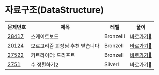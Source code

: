 <h1>자료구조(DataStructure)</h1>

<table>
  <tr>
    <th>문제번호</th>
    <th>제목</th>
    <th>레벨</th>
    <th>풀이</th>
  </tr>

 <tr>
    <td><a href="https://www.acmicpc.net/problem/28417">28417</a></td>
    <td>스케이트보드</a></td>
    <td>BronzeⅢ</td>
    <td><a href="https://github.com/sun-gwang/Algorithm/tree/main/%EC%9C%A0%ED%98%95%EB%B3%84%20%EB%B6%84%EB%A5%98/Sorting/problems/28417">바로가기💨</a></td>
  </tr>

  <tr>
    <td><a href="https://www.acmicpc.net/problem/20124">20124</a></td>
    <td>모르고리즘 회장님 추천 받습니다</td>
    <td>BronzeⅡ</td>
    <td><a href="https://github.com/sun-gwang/Algorithm/tree/main/%EC%9C%A0%ED%98%95%EB%B3%84%20%EB%B6%84%EB%A5%98/Sorting/problems/20124">바로가기💨</a></td>
  </tr>

   <tr>
    <td><a href="https://www.acmicpc.net/problem/27522">27522</a></td>
    <td>카트라이더: 드리프트</td>
    <td>BronzeⅡ</td>
    <td><a href="https://github.com/sun-gwang/Algorithm/tree/main/%EC%9C%A0%ED%98%95%EB%B3%84%20%EB%B6%84%EB%A5%98/Sorting/problems/27522">바로가기💨</a></td>
  </tr>

  <tr>
    <td><a href="https://www.acmicpc.net/problem/2751">2751</a></td>
    <td>수 정렬하기2</td>
    <td>SilverⅠ</td>
    <td><a href="https://github.com/sun-gwang/Algorithm/tree/main/%EC%9C%A0%ED%98%95%EB%B3%84%20%EB%B6%84%EB%A5%98/Sorting/problems/2751">바로가기💨</a></td>
  </tr>

</table>


